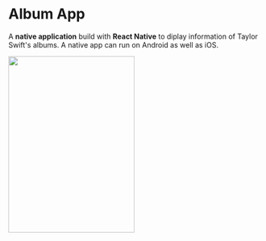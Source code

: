 Album App
======

A __native application__ build with __React Native__ to diplay information of Taylor Swift's albums. 
A native app can run on Android as well as iOS.

<img src="https://github.com/bharatgupta99/album-app/blob/master/gif/albumapp.gif" width="250" height="350" />




